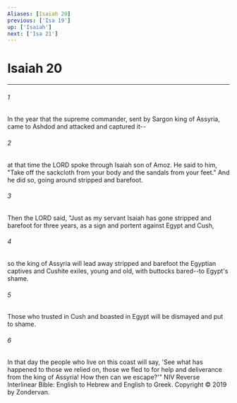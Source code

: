```yaml
---
Aliases: [Isaiah 20]
previous: ['Isa 19']
up: ['Isaiah']
next: ['Isa 21']
---
```

# Isaiah 20

***


###### 1 
In the year that the supreme commander, sent by Sargon king of Assyria, came to Ashdod and attacked and captured it-- 

###### 2 
at that time the LORD spoke through Isaiah son of Amoz. He said to him, "Take off the sackcloth from your body and the sandals from your feet." And he did so, going around stripped and barefoot. 

###### 3 
Then the LORD said, "Just as my servant Isaiah has gone stripped and barefoot for three years, as a sign and portent against Egypt and Cush, 

###### 4 
so the king of Assyria will lead away stripped and barefoot the Egyptian captives and Cushite exiles, young and old, with buttocks bared--to Egypt's shame. 

###### 5 
Those who trusted in Cush and boasted in Egypt will be dismayed and put to shame. 

###### 6 
In that day the people who live on this coast will say, 'See what has happened to those we relied on, those we fled to for help and deliverance from the king of Assyria! How then can we escape?'" NIV Reverse Interlinear Bible: English to Hebrew and English to Greek. Copyright © 2019 by Zondervan.
